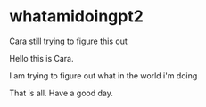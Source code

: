 # whatamidoingpt2
Cara still trying to figure this out

Hello this is Cara.

I am trying to figure out what in the world i'm doing

That is all. Have a good day.
